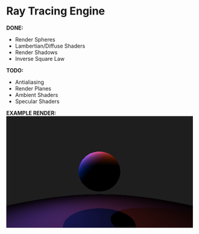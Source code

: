 # Ray Tracing Engine

**DONE:**

- Render Spheres
- Lambertian/Diffuse Shaders
- Render Shadows
- Inverse Square Law

**TODO:**

- Antialiasing
- Render Planes
- Ambient Shaders
- Specular Shaders

**EXAMPLE RENDER:**
![example render](images/example_render.png)